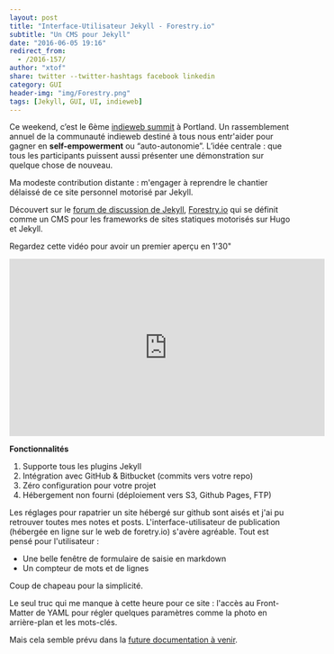 ```yaml
---
layout: post
title: "Interface-Utilisateur Jekyll - Forestry.io"
subtitle: "Un CMS pour Jekyll"
date: "2016-06-05 19:16"
redirect_from:
  - /2016-157/
author: "xtof"
share: twitter --twitter-hashtags facebook linkedin
category: GUI
header-img: "img/Forestry.png"
tags: [Jekyll, GUI, UI, indieweb]
---
```


Ce weekend, c’est le 6ème [indieweb summit](http://2016.indieweb.org/) à Portland. Un rassemblement annuel de la communauté indieweb destiné à tous nous entr'aider pour gagner en **self-empowerment** ou “auto-autonomie”. L’idée centrale : que tous les participants puissent aussi présenter une démonstration sur quelque chose de nouveau.

Ma modeste contribution distante : m'engager à reprendre le chantier délaissé de ce site personnel motorisé par Jekyll. 

Découvert sur le [forum de discussion de Jekyll](https://talk.jekyllrb.com/t/gui-for-jekyll-sites-wordpress-without-the-crap/2435), [Forestry.io](https://forestry.io/) qui se définit comme un CMS pour les frameworks de sites statiques motorisés sur Hugo et Jekyll.

Regardez cette vidéo pour avoir un premier aperçu en 1'30"
<iframe width="560" height="315" src="https://www.youtube.com/embed/bnBvGg7B1q0" frameborder="0" allowfullscreen></iframe>

**Fonctionnalités**

1. Supporte tous les plugins Jekyll
2. Intégration avec GitHub & Bitbucket (commits vers votre repo)
3. Zéro configuration pour votre projet
4. Hébergement non fourni (déploiement vers S3, Github Pages, FTP)

Les réglages pour rapatrier un site hébergé sur github sont aisés et j'ai pu retrouver toutes mes notes et posts. 
L'interface-utilisateur de publication (hébergée en ligne sur le web de foretry.io) s'avère agréable. Tout est pensé pour l'utilisateur :
* Une belle fenêtre de formulaire de saisie en markdown
* Un compteur de mots et de lignes

Coup de chapeau pour la simplicité. 

Le seul truc qui me manque à cette heure pour ce site : l'accès au Front-Matter de YAML pour régler quelques paramètres comme la photo en arrière-plan et les mots-clés. 

Mais cela semble prévu dans la [future documentation à venir](https://github.com/forestryio/docs/blob/master/content/doc/Jekyll-Defaults.html). 
